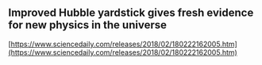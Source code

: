 ## Improved Hubble yardstick gives fresh evidence for new physics in the universe
  
  [https://www.sciencedaily.com/releases/2018/02/180222162005.htm](https://www.sciencedaily.com/releases/2018/02/180222162005.htm)